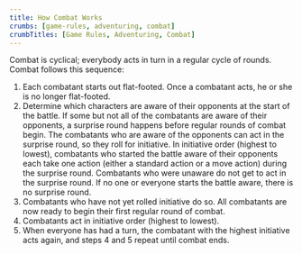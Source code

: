 ```yaml
---
title: How Combat Works
crumbs: [game-rules, adventuring, combat]
crumbTitles: [Game Rules, Adventuring, Combat]
---
```


Combat is cyclical; everybody acts in turn in a regular cycle of rounds. Combat follows this sequence:

1. Each combatant starts out flat-footed. Once a combatant acts, he or she is no longer flat-footed.
1. Determine which characters are aware of their opponents at the start of the battle. If some but not all of the combatants are aware of their opponents, a surprise round happens before regular rounds of combat begin. The combatants who are aware of the opponents can act in the surprise round, so they roll for initiative. In initiative order (highest to lowest), combatants who started the battle aware of their opponents each take one action (either a standard action or a move action) during the surprise round. Combatants who were unaware do not get to act in the surprise round. If no one or everyone starts the battle aware, there is no surprise round.
1. Combatants who have not yet rolled initiative do so. All combatants are now ready to begin their first regular round of combat.
1. Combatants act in initiative order (highest to lowest).
1. When everyone has had a turn, the combatant with the highest initiative acts again, and steps 4 and 5 repeat until combat ends.
